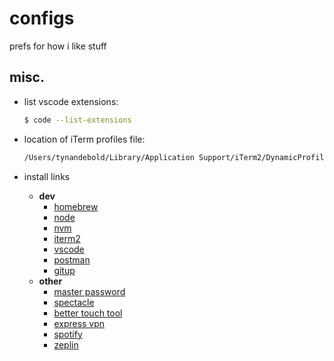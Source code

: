 # configs

prefs for how i like stuff

## misc.

- list vscode extensions:

  ```sh
  $ code --list-extensions
  ```

- location of iTerm profiles file:

  ```sh
  /Users/tynandebold/Library/Application Support/iTerm2/DynamicProfiles/
  ```

- install links
  - **dev**
    - [homebrew](https://brew.sh/)
    - [node](https://nodejs.org/en/download/)
    - [nvm](https://github.com/nvm-sh/nvm#install--update-script)
    - [iterm2](https://www.iterm2.com/downloads.html)
    - [vscode](https://code.visualstudio.com/download)
    - [postman](https://www.getpostman.com/downloads/)
    - [gitup](https://gitup.co/)
  - **other**
    - [master password](https://masterpassword.app/)
    - [spectacle](https://www.spectacleapp.com/)
    - [better touch tool](https://folivora.ai/downloads)
    - [express vpn](https://www.expressvpn.com/vpn-software/vpn-mac)
    - [spotify](https://www.spotify.com/us/download/other/)
    - [zeplin](https://zeplin.io/)